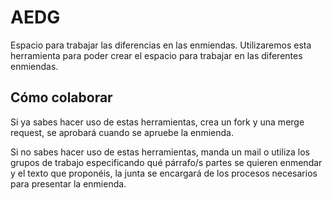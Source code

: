 # AEDG

Espacio para trabajar las diferencias en las enmiendas. Utilizaremos esta herramienta para poder crear el espacio para trabajar en las diferentes enmiendas.

## Cómo colaborar

Si ya sabes hacer uso de estas herramientas, crea un fork y una merge request, se aprobará cuando se apruebe la enmienda.

Si no sabes hacer uso de estas herramientas, manda un mail o utiliza los grupos de trabajo especificando qué párrafo/s partes se quieren enmendar y el texto que proponéis, la junta se encargará de los procesos necesarios para presentar la enmienda.
